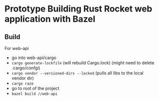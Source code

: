 # Prototype Building Rust Rocket web application with Bazel


## Build

For web-api
- go into web-api/cargo
- `cargo generate-lockfile` (will rebuild Cargo.lock) (might need to delete .cargo/confgi)
- `cargo vendor --versioned-dirs --locked` (pulls all libs to the local vendor dir)
- `cargo raze`
- go to root of the project
- `bazel build //web-api`

